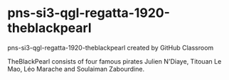 # pns-si3-qgl-regatta-1920-theblackpearl
pns-si3-qgl-regatta-1920-theblackpearl created by GitHub Classroom

TheBlackPearl consists of four famous pirates Julien N'Diaye, Titouan Le Mao, Léo Marache and Soulaiman Zabourdine.

